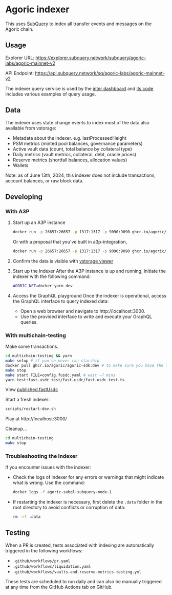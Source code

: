 # Agoric indexer

This uses [SubQuery](https://subquery.network) to index all transfer events and messages on the Agoric chain.

## Usage

Explorer URL: https://explorer.subquery.network/subquery/agoric-labs/agoric-mainnet-v2

API Endpoint: https://api.subquery.network/sq/agoric-labs/agoric-mainnet-v2

The indexer query service is used by the [inter dashboard](https://info.inter.trade/) and [its code](https://github.com/agoric-labs/agoric-inter-dashboard/blob/master/src/queries.ts) includes various examples of query usage.

## Data

The indexer uses state change events to index most of the data also available from vstorage:

- Metadata about the indexer. e.g. lastProcessedHeight
- PSM metrics (minted pool balances, governance parameters)
- Active vault data (count, total balance by collateral type)
- Daily metrics (vault metrics, collateral, debt, oracle prices)
- Reserve metrics (shortfall balances, allocation values)
- Wallets

Note: as of June 13th, 2024, this indexer does not include transactions, account balances, or raw block data.

## Developing

### With A3P

1. Start up an A3P instance

   ```sh
   docker run -p 26657:26657 -p 1317:1317 -p 9090:9090 ghcr.io/agoric/agoric-3-proposals:latest
   ```

   Or with a proposal that you've built in a3p-integration,

   ```sh
   docker run -p 26657:26657 -p 1317:1317 -p 9090:9090 ghcr.io/agoric/agoric-3-proposals:use-fast-usdc
   ```

2. Confirm the data is visible with [vstorage viewer](https://vstorage.agoric.net/?endpoint=http%3A%2F%2Flocalhost%3A26657)

3. Start up the Indexer
   After the A3P instance is up and running, initiate the indexer with the following command:

   ```sh
   AGORIC_NET=docker yarn dev
   ```

4. Access the GraphQL playground
   Once the indexer is operational, access the GraphQL interface to query indexed data:

   - Open a web browser and navigate to http://localhost:3000.
   - Use the provided interface to write and execute your GraphQL queries.

### With multichain-testing

Make some transactions.

```sh
cd multichain-testing && yarn
make setup # if you've never ran starship
docker pull ghcr.io/agoric/agoric-sdk:dev # to make sure you have the latest IBC hooks changes
make stop
make start FILE=config.fusdc.yaml # wait ~7 mins
yarn test:fast-usdc test/fast-usdc/fast-usdc.test.ts
```

View [published.fastUsdc](https://vstorage.agoric.net/?endpoint=http%3A%2F%2Flocalhost%3A26657&path=published.fastUsdc)

Start a fresh indexer:

```sh
scripts/restart-dev.sh
```

Play at http://localhost:3000/

Cleanup…

```sh
cd multichain-testing
make stop
```

### Troubleshooting the Indexer

If you encounter issues with the indexer:

- Check the logs of indexer for any errors or warnings that might indicate what is wrong. Use the command:

  ```sh
  docker logs -f agoric-subql-subquery-node-1
  ```

- If restarting the indexer is necessary, first delete the `.data` folder in the root directory to avoid conflicts or corruption of data:

  ```sh
  rm -rf .data
  ```

## Testing

When a PR is created, tests associated with indexing are automatically triggered in the following workflows:

- `.github/workflows/pr.yaml`
- `.github/workflows/liquidation.yaml`
- `.github/workflows/vaults-and-reserve-metrics-testing.yml`

These tests are scheduled to run daily and can also be manually triggered at any time from the GitHub Actions tab on GitHub.
